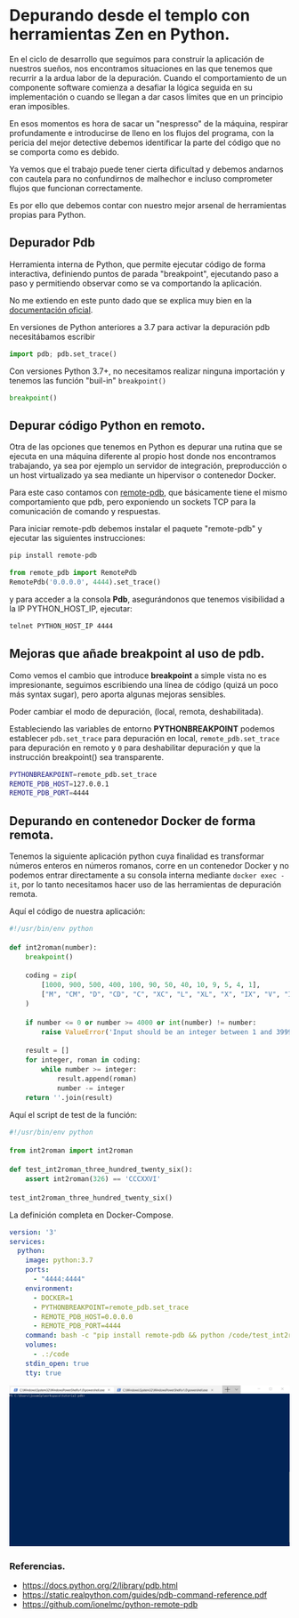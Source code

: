 # Depurando desde el templo con herramientas Zen en Python.

En el ciclo de desarrollo que seguimos para construir la aplicación de nuestros sueños, nos encontramos situaciones en las que tenemos que recurrir a la ardua labor de la depuración. Cuando el comportamiento de un componente software comienza a desafiar la lógica seguida en su implementación o cuando se llegan a dar casos límites que en un principio eran imposibles.

En esos momentos es hora de sacar un "nespresso" de la máquina, respirar profundamente e introducirse de lleno en los flujos del programa, con la pericia del mejor detective debemos identificar la parte del código que no se comporta como es debido. 

Ya vemos que el trabajo puede tener cierta dificultad y debemos andarnos con cautela para no confundirnos de malhechor e incluso comprometer flujos que funcionan correctamente.

Es por ello que debemos contar con nuestro mejor arsenal de herramientas propias para Python. 


## Depurador Pdb

Herramienta interna de Python, que permite ejecutar código de forma interactiva, definiendo puntos de parada "breakpoint", ejecutando paso a paso y permitiendo observar como se va comportando la aplicación.

No me extiendo en este punto dado que se explica muy bien en la [documentación oficial](https://docs.python.org/2/library/pdb.html).

En versiones de Python anteriores a 3.7 para activar la depuración pdb necesitábamos escribir 

```python
import pdb; pdb.set_trace()
```

Con versiones Python 3.7+, no necesitamos realizar ninguna importación y tenemos las función "buil-in" 
``breakpoint()``

```python
breakpoint()
```

## Depurar código Python en remoto.

Otra de las opciones que tenemos en Python es depurar una rutina que se ejecuta en una máquina diferente al propio host donde nos encontramos trabajando, ya sea por ejemplo un servidor de integración, preproducción o un host virtualizado ya sea mediante un hipervisor o contenedor Docker.

Para este caso contamos con [remote-pdb](https://github.com/ionelmc/python-remote-pdb), que básicamente tiene el mismo comportamiento que pdb, pero exponiendo un sockets TCP para la comunicación de comando y respuestas. 

Para iniciar remote-pdb debemos instalar el paquete "remote-pdb" y ejecutar las siguientes instrucciones:

```bash
pip install remote-pdb
```

```python
from remote_pdb import RemotePdb
RemotePdb('0.0.0.0', 4444).set_trace()
```

y para acceder a la consola **Pdb**, asegurándonos que tenemos visibilidad a la IP PYTHON_HOST_IP, ejecutar:

```bash
telnet PYTHON_HOST_IP 4444
```


## Mejoras que añade breakpoint al uso de pdb.

Como vemos el cambio que introduce **breakpoint** a simple vista no es impresionante, seguimos escribiendo una línea de código (quizá un poco más syntax sugar), pero aporta algunas mejoras sensibles.

Poder cambiar el modo de depuración, (local, remota, deshabilitada).

Estableciendo las variables de entorno **PYTHONBREAKPOINT** podemos establecer ```pdb.set_trace``` para depuración en local, ```remote_pdb.set_trace``` para depuración en remoto y ``0`` para deshabilitar depuración y que la instrucción breakpoint() sea transparente.


```bash
PYTHONBREAKPOINT=remote_pdb.set_trace
REMOTE_PDB_HOST=127.0.0.1 
REMOTE_PDB_PORT=4444
```

## Depurando en contenedor Docker de forma remota.

Tenemos la siguiente aplicación python cuya finalidad es transformar números enteros en números romanos, corre en un contenedor Docker y no podemos entrar directamente a su consola interna mediante ``docker exec -it``, por lo tanto necesitamos hacer uso de las herramientas de depuración remota. 

Aquí el código de nuestra aplicación:


```python
#!/usr/bin/env python

def int2roman(number):
    breakpoint()

    coding = zip(
        [1000, 900, 500, 400, 100, 90, 50, 40, 10, 9, 5, 4, 1],
        ["M", "CM", "D", "CD", "C", "XC", "L", "XL", "X", "IX", "V", "IV", "I"]
    )

    if number <= 0 or number >= 4000 or int(number) != number:
        raise ValueError('Input should be an integer between 1 and 3999')

    result = []
    for integer, roman in coding:
        while number >= integer:
            result.append(roman)
            number -= integer
    return ''.join(result)
```

Aquí el script de test de la función:

```python
#!/usr/bin/env python

from int2roman import int2roman

def test_int2roman_three_hundred_twenty_six():
    assert int2roman(326) == 'CCCXXVI'

test_int2roman_three_hundred_twenty_six()
```

La definición completa en Docker-Compose.

```yaml
version: '3'
services:
  python:
    image: python:3.7
    ports:
      - "4444:4444"
    environment:
      - DOCKER=1
      - PYTHONBREAKPOINT=remote_pdb.set_trace
      - REMOTE_PDB_HOST=0.0.0.0
      - REMOTE_PDB_PORT=4444
    command: bash -c "pip install remote-pdb && python /code/test_int2roman.py"
    volumes:
      - .:/code
    stdin_open: true
    tty: true
```    

![terminal](terminal.gif)

### Referencias.
- https://docs.python.org/2/library/pdb.html
- https://static.realpython.com/guides/pdb-command-reference.pdf
- https://github.com/ionelmc/python-remote-pdb
